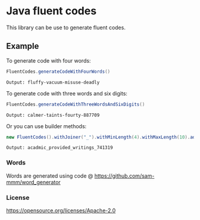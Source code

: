 # Java fluent codes

This library can be use to generate fluent codes.

## Example

To generate code with four words:

```java
FluentCodes.generateCodeWithFourWords()
```
```text
Output: fluffy-vacuum-misuse-deadly
```

To generate code with three words and six digits:

```java
FluentCodes.generateCodeWithThreeWordsAndSixDigits()
```
```text
Output: calmer-taints-fourty-887709
```
Or you can use builder methods:

```java
new FluentCodes().withJoiner("_").withMinLength(4).withMaxLength(10).adjective().verb().noun().sixDigits().toString()
```

```text
Output: acadmic_provided_writings_741319
```

### Words

Words are generated using code @ https://github.com/sam-mmm/word_generator

### License

https://opensource.org/licenses/Apache-2.0